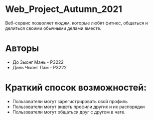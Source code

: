 # Web_Project_Autumn_2021
Веб-сервис позволяет людям, которые любят фитнес, общаться и делиться своими обычными делами вместе.
# Авторы 
- До Зыонг Мань - Р3222
- Динь Чыонг Лам - Р3222
# Краткий спосок возможностей:
- Пользователи могут зарегистрировать свой профиль
- Пользователи могут видеть профили других и их распорядки
- Пользователи могут общаться друг с другом в чате.
